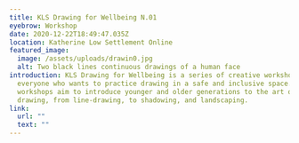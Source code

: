 ```yaml
---
title: KLS Drawing for Wellbeing N.01
eyebrow: Workshop
date: 2020-12-22T18:49:47.035Z
location: Katherine Low Settlement Online
featured_image:
  image: /assets/uploads/drawin0.jpg
  alt: Two black lines continuous drawings of a human face
introduction: KLS Drawing for Wellbeing is a series of creative workshops for
  everyone who wants to practice drawing in a safe and inclusive space. The
  workshops aim to introduce younger and older generations to the art of
  drawing, from line-drawing, to shadowing, and landscaping.
link:
  url: ""
  text: ""
---
```

